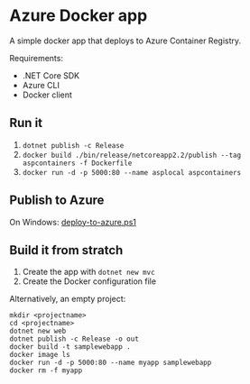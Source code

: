 # Azure Docker app

A simple docker app that deploys to Azure Container Registry.

Requirements:

* .NET Core SDK
* Azure CLI
* Docker client

## Run it

1. `dotnet publish -c Release`
2. `docker build ./bin/release/netcoreapp2.2/publish --tag aspcontainers -f Dockerfile`
3. `docker run -d -p 5000:80 --name asplocal aspcontainers`

## Publish to Azure

On Windows: [deploy-to-azure.ps1](./deploy-to-azure.ps1)

## Build it from stratch

1. Create the app with `dotnet new mvc`
2. Create the Docker configuration file

Alternatively, an empty project:

```
mkdir <projectname>
cd <projectname>
dotnet new web
dotnet publish -c Release -o out
docker build -t samplewebapp .
docker image ls
docker run -d -p 5000:80 --name myapp samplewebapp
docker rm -f myapp
```
